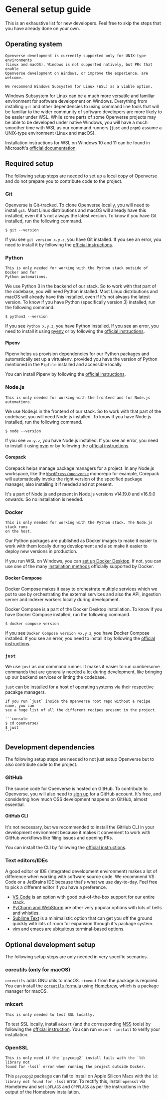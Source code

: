# General setup guide

This is an exhaustive list for new developers. Feel free to skip the steps that
you have already done on your own.

## Operating system

```{caution}
Openverse development is currently supported only for UNIX-type environments
(Linux and macOS). Windows is not supported natively, but PRs that enable
Openverse development on Windows, or improve the experience, are welcome.
```

```{tip}
We recommend Windows Subsystem for Linux (WSL) as a viable option.
```

Windows Subsystem for Linux can be a much more versatile and familiar
environment for software development on Windows. Everything from installing
`git` and other dependencies to using command line tools that will be familiar
to the wider community of software developers are more likely to be easier under
WSL. While some parts of some Openverse projects may be able to be developed
under native Windows, you will have a much smoother time with WSL as our command
runners (`just` and `pnpm`) assume a UNIX-type environment (Linux and macOS).

Installation instructions for WSL on Windows 10 and 11 can be found in
Microsoft's
[official documentation](https://docs.microsoft.com/en-us/windows/wsl/install).

## Required setup

The following setup steps are needed to set up a local copy of Openverse and do
not prepare you to contribute code to the project.

### Git

Openverse is Git-tracked. To clone Openverse locally, you will need to install
`git`. Most Linux distributions and macOS will already have this installed, even
if it's not always the latest version. To know if you have Git installed, run
the following command.

```console
$ git --version
```

If you see `git version x.y.z`, you have Git installed. If you see an error, you
need to install it by following the
[official instructions](https://git-scm.com/downloads).

### Python

```{note}
This is only needed for working with the Python stack outside of Docker and for
Python automations.
```

We use Python 3 in the backend of our stack. So to work with that part of the
codebase, you will need Python installed. Most Linux distributions and macOS
will already have this installed, even if it's not always the latest version. To
know if you have Python (specifically version 3) installed, run the following
command.

```console
$ python3 --version
```

If you see `Python x.y.z`, you have Python installed. If you see an error, you
need to install it using [pyenv](https://github.com/pyenv/pyenv) or by following
the [official instructions](https://www.python.org/downloads/).

#### Pipenv

Pipenv helps us provision dependencies for our Python packages and automatically
set up a virtualenv, provided you have the version of Python mentioned in the
`Pipfile` installed and accessible locally.

You can install Pipenv by following the
[official instructions](https://pipenv.pypa.io/en/latest/install/#installing-pipenv).

### Node.js

```{note}
This is only needed for working with the frontend and for Node.js automations.
```

We use Node.js in the frontend of our stack. So to work with that part of the
codebase, you will need Node.js installed. To know if you have Node.js
installed, run the following command.

```console
$ node --version
```

If you see `vx.y.z`, you have Node.js installed. If you see an error, you need
to install it using [nvm](https://github.com/nvm-sh/nvm) or by following the
[official instructions](https://nodejs.org/en/download/).

#### Corepack

Corepack helps manage package managers for a project. In any Node.js workspace,
like the [`WordPress/openverse`](https://github.com/WordPress/openverse/)
monorepo for example, Corepack will automatically invoke the right version of
the specified package manager, also installing it if needed and not present.

It's a part of Node.js and present in Node.js versions v14.19.0 and v16.9.0
onwards. So no installation is needed.

### Docker

```{note}
This is only needed for working with the Python stack. The Node.js stack runs
on the host.
```

Our Python packages are published as Docker images to make it easier to work
with them locally during development and also make it easier to deploy new
versions in production.

If you run WSL on Windows, you can
[set up Docker Desktop](https://docs.microsoft.com/en-us/windows/wsl/tutorials/wsl-containers#install-docker-desktop).
If not, you can use one of the many
[installation methods](https://docs.docker.com/engine/install/) officially
supported by Docker.

#### Docker Compose

Docker Compose makes it easy to orchestrate multiple services which we put to
use by orchestrating the external services and also the API, ingestion server
and indexer workers locally during development.

Docker Compose is a part of the Docker Desktop installation. To know if you have
Docker Compose installed, run the following command.

```console
$ docker compose version
```

If you see `Docker Compose version vx.y.z`, you have Docker Compose installed.
If you see an error, you need to install it by following the
[official instructions](https://docs.docker.com/compose/install/).

### `just`

We use `just` as our command runner. It makes it easier to run cumbersome
commands that are generally needed a lot during development, like bringing up
our backend services or linting the codebase.

`just` can be [installed](https://github.com/casey/just#installation) for a host
of operating systems via their respective pacakge managers.

````{tip}
If you run `just` inside the Openverse root repo without a recipe name, you can
see a huge list of all the different recipes present in the project.

```console
$ cd openverse/
$ just
```
````

## Development dependencies

The following setup steps are needed to not just setup Openverse but to also
contribute code to the project.

### GitHub

The source code for Openverse is hosted on GitHub. To contribute to Openverse,
you will also need to [sign up](https://github.com/signup) for a GitHub account.
It's free, and considering how much OSS development happens on GitHub, almost
essential.

#### GitHub CLI

It's not necessary, but we recommended to install the GitHub CLI in your
development environment because it makes it convenient to work with GitHub
workflows like filing issues and opening PRs.

You can install the CLI by following the
[official instructions](https://github.com/cli/cli#installation).

### Text editors/IDEs

A good editor or IDE (integrated development environment) makes a lot of
difference when working with software source code. We recommend VS Code or a
JetBrains IDE because that's what we use day-to-day. Feel free to pick a
different editor if you have a preference.

- [VS Code](https://code.visualstudio.com/) is an option with good
  out-of-the-box support for our entire stack.
- [PyCharm and WebStorm](https://www.jetbrains.com/) are other very popular
  options with lots of bells and whistles.
- [Sublime Text](https://www.sublimetext.com/) is a minimalistic option that can
  get you off the ground quickly with lots of room for expansion through it's
  package system.
- [vim](https://www.vim.org/) and [emacs](https://www.gnu.org/software/emacs/)
  are ubiquitous terminal-based options.

## Optional development setup

The following setup steps are only needed in very specific scenarios.

### coreutils (only for macOS)

`coreutils` adds GNU utils to macOS. `timeout` from the package is required. 
You can install the 
[`coreutils` formula](https://formulae.brew.sh/formula/coreutils) using 
[Homebrew](https://brew.sh), which is a package manager for macOS.

### mkcert

```{note}
This is only needed to test SSL locally.
```

To test SSL locally, install `mkcert` (and the corresponding
[NSS](https://firefox-source-docs.mozilla.org/security/nss/index.html) tools) by
following the
[official instruction](https://github.com/FiloSottile/mkcert#installation). You
can run `mkcert -install` to verify your installation.

### OpenSSL

```{note}
This is only need if the `psycopg2` install fails with the `ld: library not
found for -lssl` error when running the project outside Docker.
```

This `psycopg2` package can fail to install on Apple Silicon Macs with the
`ld: library not found for -lssl` error. To rectify this, install `openssl` via
Homebrew and set `LDFLAGS` and `CPPFLAGS` as per the instructions in the output
of the Homebrew installation.
